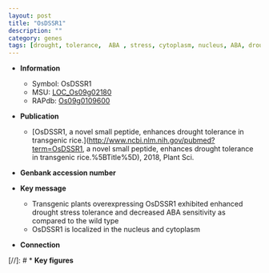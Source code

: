 ```yaml
---
layout: post
title: "OsDSSR1"
description: ""
category: genes
tags: [drought, tolerance,  ABA , stress, cytoplasm, nucleus, ABA, drought stress, drought stress , stress tolerance]
---
```


* **Information**  
    + Symbol: OsDSSR1  
    + MSU: [LOC_Os09g02180](http://rice.uga.edu/cgi-bin/ORF_infopage.cgi?orf=LOC_Os09g02180)  
    + RAPdb: [Os09g0109600](http://rapdb.dna.affrc.go.jp/viewer/gbrowse_details/irgsp1?name=Os09g0109600)  

* **Publication**  
    + [OsDSSR1, a novel small peptide, enhances drought tolerance in transgenic rice.](http://www.ncbi.nlm.nih.gov/pubmed?term=OsDSSR1, a novel small peptide, enhances drought tolerance in transgenic rice.%5BTitle%5D), 2018, Plant Sci.

* **Genbank accession number**  

* **Key message**  
    + Transgenic plants overexpressing OsDSSR1 exhibited enhanced drought stress tolerance and decreased ABA sensitivity as compared to the wild type
    + OsDSSR1 is localized in the nucleus and cytoplasm

* **Connection**  

[//]: # * **Key figures**  


